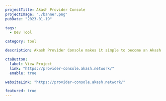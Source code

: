 ```yaml
---
projectTitle: Akash Provider Console
projectImage: "./banner.png"
pubDate: "2023-01-19"

tags:
  - Dev Tool

category: tool

description: Akash Provider Console makes it simple to become an Akash Network cloud provider. Use a streamlined UI to become a provider.

ctaButton:
  label: View Project
  link: "https://provider-console.akash.network/"
  enable: true

websiteLink: "https://provider-console.akash.network/"

featured: true
---
```

